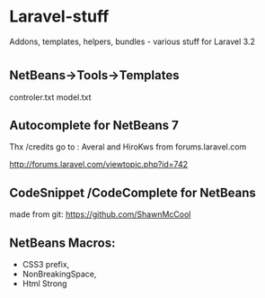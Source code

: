 Laravel-stuff
=============

Addons, templates, helpers, bundles - various stuff for Laravel 3.2
#


## NetBeans->Tools->Templates  

controler.txt
model.txt


## Autocomplete for NetBeans 7  

Thx /credits go to : Averal and HiroKws  from forums.laravel.com
  
http://forums.laravel.com/viewtopic.php?id=742  

## CodeSnippet /CodeComplete for NetBeans  
  
made from git:  https://github.com/ShawnMcCool  


## NetBeans Macros:  
* CSS3 prefix,
* NonBreakingSpace,
* Html Strong

